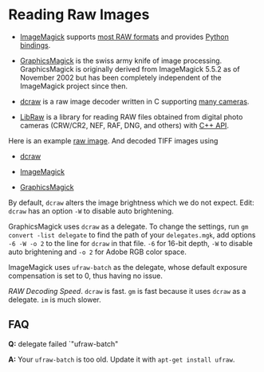 Reading Raw Images
==================

-   [ImageMagick](http://www.imagemagick.org/) supports [most RAW formats](http://www.imagemagick.org/script/formats.php#supported) and provides [Python bindings](http://www.imagemagick.org/script/api.php#python).

-   [GraphicsMagick](http://www.graphicsmagick.org/) is the swiss army knife of image processing. GraphicsMagick is originally derived from ImageMagick 5.5.2 as of November 2002 but has been completely independent of the ImageMagick project since then.

-   [dcraw](http://www.cybercom.net/~dcoffin/dcraw/) is a raw image decoder written in C supporting [many cameras](http://www.cybercom.net/~dcoffin/dcraw/#cameras).

-   [LibRaw](http://www.libraw.org/) is a library for reading RAW files obtained from digital photo cameras (CRW/CR2, NEF, RAF, DNG, and others) with [C++ API](http://www.libraw.org/docs/API-overview-eng.html).

Here is an example [raw image](https://dl.dropboxusercontent.com/u/5249413/raw/test.cr2). And decoded TIFF images using

-   [dcraw](https://dl.dropboxusercontent.com/u/5249413/raw/dcraw.tiff)

-   [ImageMagick](https://dl.dropboxusercontent.com/u/5249413/raw/imagemagick.tiff)

-   [GraphicsMagick](https://dl.dropboxusercontent.com/u/5249413/raw/graphicsmagick.tiff)

By default, `dcraw` alters the image brightness which we do not expect. Edit: `dcraw` has an option `-W` to disable auto brightening.

GraphicsMagick uses `dcraw` as a delegate. To change the settings, run `gm convert -list delegate` to find the path of your `delegates.mgk`, add options `-6 -W -o 2` to the line for `dcraw` in that file. `-6` for 16-bit depth, `-W` to disable auto brightening and `-o 2` for Adobe RGB color space.

ImageMagick uses `ufraw-batch` as the delegate, whose default exposure compensation is set to 0, thus having no issue.

*RAW Decoding Speed*.
`dcraw` is fast. `gm` is fast because it uses `dcraw` as a delegate. `im` is much slower.

FAQ
---

**Q:** delegate failed \`"ufraw-batch"

**A:** Your `ufraw-batch` is too old. Update it with `apt-get install ufraw`.
